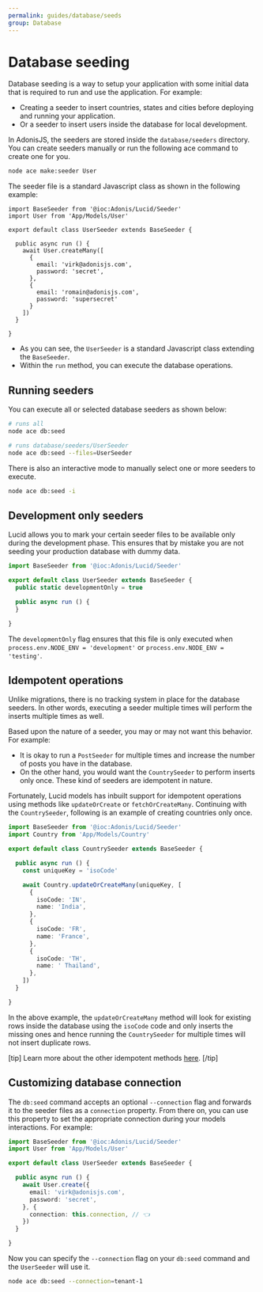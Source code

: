 ```yaml
---
permalink: guides/database/seeds
group: Database
---
```


# Database seeding
Database seeding is a way to setup your application with some initial data that is required to run and use the application. For example:

- Creating a seeder to insert countries, states and cities before deploying and running your application.
- Or a seeder to insert users inside the database for local development.

In AdonisJS, the seeders are stored inside the `database/seeders` directory. You can create seeders manually or run the following ace command to create one for you.

```sh
node ace make:seeder User
```

The seeder file is a standard Javascript class as shown in the following example:

```ts{}{database/seeders/UserSeeder.ts}
import BaseSeeder from '@ioc:Adonis/Lucid/Seeder'
import User from 'App/Models/User'

export default class UserSeeder extends BaseSeeder {

  public async run () {
    await User.createMany([
      {
        email: 'virk@adonisjs.com',
        password: 'secret',
      },
      {
        email: 'romain@adonisjs.com',
        password: 'supersecret'
      }
    ])
  }

}
```

- As you can see, the `UserSeeder` is a standard Javascript class extending the `BaseSeeder`.
- Within the `run` method, you can execute the database operations.

## Running seeders
You can execute all or selected database seeders as shown below:

```sh
# runs all
node ace db:seed
```

```sh
# runs database/seeders/UserSeeder
node ace db:seed --files=UserSeeder
```

There is also an interactive mode to manually select one or more seeders to execute.

```sh
node ace db:seed -i
```

## Development only seeders
Lucid allows you to mark your certain seeder files to be available only during the development phase. This ensures that by mistake you are not seeding your production database with dummy data.

```ts
import BaseSeeder from '@ioc:Adonis/Lucid/Seeder'

export default class UserSeeder extends BaseSeeder {
  public static developmentOnly = true

  public async run () {
  }

}
```

The `developmentOnly` flag ensures that this file is only executed when `process.env.NODE_ENV = 'development'` or `process.env.NODE_ENV = 'testing'`.

## Idempotent operations
Unlike migrations, there is no tracking system in place for the database seeders. In other words, executing a seeder multiple times will perform the inserts multiple times as well.

Based upon the nature of a seeder, you may or may not want this behavior. For example:

- It is okay to run a `PostSeeder` for multiple times and increase the number of posts you have in the database.
- On the other hand, you would want the `CountrySeeder` to perform inserts only once. These kind of seeders are idempotent in nature.

Fortunately, Lucid models has inbuilt support for idempotent operations using methods like `updateOrCreate` or `fetchOrCreateMany`. Continuing with the `CountrySeeder`, following is an example of creating countries only once.

```ts
import BaseSeeder from '@ioc:Adonis/Lucid/Seeder'
import Country from 'App/Models/Country'

export default class CountrySeeder extends BaseSeeder {

  public async run () {
    const uniqueKey = 'isoCode'

    await Country.updateOrCreateMany(uniqueKey, [
      {
        isoCode: 'IN',
        name: 'India',
      },
      {
        isoCode: 'FR',
        name: 'France',
      },
      {
        isoCode: 'TH',
        name: '	Thailand',
      },
    ])
  }

}
```

In the above example, the `updateOrCreateMany` method will look for existing rows inside the database using the `isoCode` code and only inserts the missing ones and hence running the `CountrySeeder` for multiple times will not insert duplicate rows.

[tip]
Learn more about the other idempotent methods [here](/guides/models/crud-operations#find-or-create).
[/tip]

## Customizing database connection
The `db:seed` command accepts an optional `--connection` flag and forwards it to the seeder files as a `connection` property. From there on, you can use this property to set the appropriate connection during your models interactions. For example:

```ts
import BaseSeeder from '@ioc:Adonis/Lucid/Seeder'
import User from 'App/Models/User'

export default class UserSeeder extends BaseSeeder {

  public async run () {
    await User.create({
      email: 'virk@adonisjs.com',
      password: 'secret',
    }, {
      connection: this.connection, // 👈
    })
  }

}
```

Now you can specify the `--connection` flag on your `db:seed` command and the `UserSeeder` will use it.

```sh
node ace db:seed --connection=tenant-1
```
